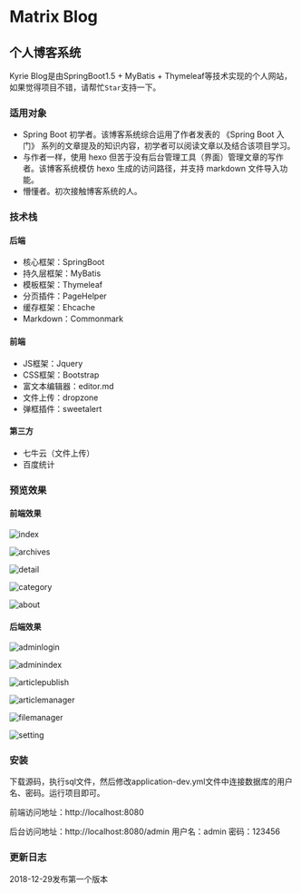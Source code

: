 # Matrix Blog
## 个人博客系统
Kyrie Blog是由SpringBoot1.5 + MyBatis + Thymeleaf等技术实现的个人网站，如果觉得项目不错，请帮忙`Star`支持一下。
### 适用对象
* Spring Boot 初学者。该博客系统综合运用了作者发表的 《Spring Boot 入门》 系列的文章提及的知识内容，初学者可以阅读文章以及结合该项目学习。
* 与作者一样，使用 hexo 但苦于没有后台管理工具（界面）管理文章的写作者。该博客系统模仿 hexo 生成的访问路径，并支持 markdown 文件导入功能。
* 懵懂者。初次接触博客系统的人。
### 技术栈
#### 后端
* 核心框架：SpringBoot
* 持久层框架：MyBatis
* 模板框架：Thymeleaf
* 分页插件：PageHelper
* 缓存框架：Ehcache
* Markdown：Commonmark

#### 前端
* JS框架：Jquery
* CSS框架：Bootstrap
* 富文本编辑器：editor.md
* 文件上传：dropzone
* 弹框插件：sweetalert

#### 第三方
* 七牛云（文件上传）
* 百度统计

### 预览效果
#### 前端效果
![index](http://pcschpyz4.bkt.clouddn.com/index.png)

![archives](http://pcschpyz4.bkt.clouddn.com/archives.png)

![detail](http://pcschpyz4.bkt.clouddn.com/detail.png)

![category](http://pcschpyz4.bkt.clouddn.com/category.png)

![about](http://pcschpyz4.bkt.clouddn.com/about.png)

#### 后端效果
![adminlogin](http://pcschpyz4.bkt.clouddn.com/adminlogin.png)

![adminindex](http://pcschpyz4.bkt.clouddn.com/adminindex.png)

![articlepublish](http://pcschpyz4.bkt.clouddn.com/articlepublish.png)

![articlemanager](http://pcschpyz4.bkt.clouddn.com/articlemanager.png)

![filemanager](http://pcschpyz4.bkt.clouddn.com/filemanager.png)

![setting](http://pcschpyz4.bkt.clouddn.com/setting.png)

### 安装
下载源码，执行sql文件，然后修改application-dev.yml文件中连接数据库的用户名、密码。运行项目即可。

前端访问地址：http://localhost:8080

后台访问地址：http://localhost:8080/admin 用户名：admin 密码：123456

### 更新日志
2018-12-29发布第一个版本
